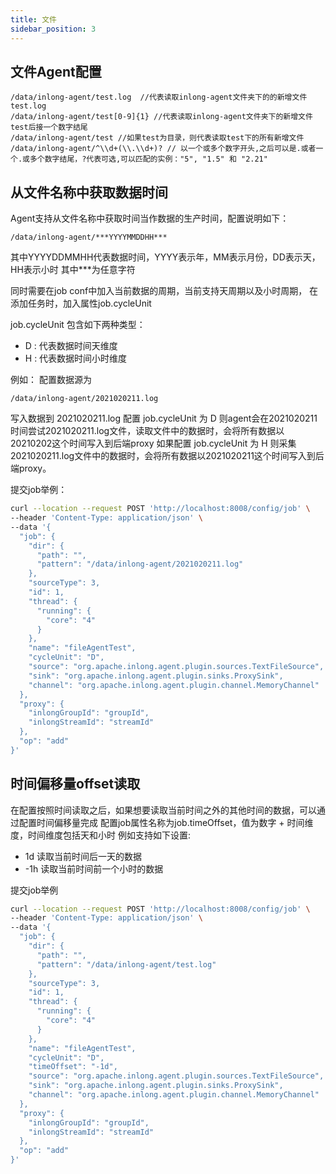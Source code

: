 ```yaml
---
title: 文件
sidebar_position: 3
---
```


## 文件Agent配置
```
/data/inlong-agent/test.log  //代表读取inlong-agent文件夹下的的新增文件test.log
/data/inlong-agent/test[0-9]{1} //代表读取inlong-agent文件夹下的新增文件test后接一个数字结尾
/data/inlong-agent/test //如果test为目录，则代表读取test下的所有新增文件
/data/inlong-agent/^\\d+(\\.\\d+)? // 以一个或多个数字开头,之后可以是.或者一个.或多个数字结尾，?代表可选,可以匹配的实例："5", "1.5" 和 "2.21"
```

## 从文件名称中获取数据时间
Agent支持从文件名称中获取时间当作数据的生产时间，配置说明如下：
```
/data/inlong-agent/***YYYYMMDDHH***
```
其中YYYYDDMMHH代表数据时间，YYYY表示年，MM表示月份，DD表示天，HH表示小时
其中***为任意字符

同时需要在job conf中加入当前数据的周期，当前支持天周期以及小时周期，
在添加任务时，加入属性job.cycleUnit

job.cycleUnit 包含如下两种类型：
- D : 代表数据时间天维度
- H : 代表数据时间小时维度

例如：
配置数据源为
```
/data/inlong-agent/2021020211.log
```
写入数据到 2021020211.log
配置 job.cycleUnit 为 D
则agent会在2021020211时间尝试2021020211.log文件，读取文件中的数据时，会将所有数据以20210202这个时间写入到后端proxy
如果配置 job.cycleUnit 为 H
则采集2021020211.log文件中的数据时，会将所有数据以2021020211这个时间写入到后端proxy。

提交job举例：
```bash
curl --location --request POST 'http://localhost:8008/config/job' \
--header 'Content-Type: application/json' \
--data '{
  "job": {
    "dir": {
      "path": "",
      "pattern": "/data/inlong-agent/2021020211.log"
    },
    "sourceType": 3,
    "id": 1,
    "thread": {
      "running": {
        "core": "4"
      }
    },
    "name": "fileAgentTest",
    "cycleUnit": "D",
    "source": "org.apache.inlong.agent.plugin.sources.TextFileSource",
    "sink": "org.apache.inlong.agent.plugin.sinks.ProxySink",
    "channel": "org.apache.inlong.agent.plugin.channel.MemoryChannel"
  },
  "proxy": {
    "inlongGroupId": "groupId",
    "inlongStreamId": "streamId"
  },
  "op": "add"
}'
```


## 时间偏移量offset读取
在配置按照时间读取之后，如果想要读取当前时间之外的其他时间的数据，可以通过配置时间偏移量完成
配置job属性名称为job.timeOffset，值为数字 + 时间维度，时间维度包括天和小时
例如支持如下设置:
- 1d 读取当前时间后一天的数据 
- -1h 读取当前时间前一个小时的数据

提交job举例
```bash
curl --location --request POST 'http://localhost:8008/config/job' \
--header 'Content-Type: application/json' \
--data '{
  "job": {
    "dir": {
      "path": "",
      "pattern": "/data/inlong-agent/test.log"
    },
    "sourceType": 3,
    "id": 1,
    "thread": {
      "running": {
        "core": "4"
      }
    },
    "name": "fileAgentTest",
    "cycleUnit": "D",
    "timeOffset": "-1d",
    "source": "org.apache.inlong.agent.plugin.sources.TextFileSource",
    "sink": "org.apache.inlong.agent.plugin.sinks.ProxySink",
    "channel": "org.apache.inlong.agent.plugin.channel.MemoryChannel"
  },
  "proxy": {
    "inlongGroupId": "groupId",
    "inlongStreamId": "streamId"
  },
  "op": "add"
}'
```